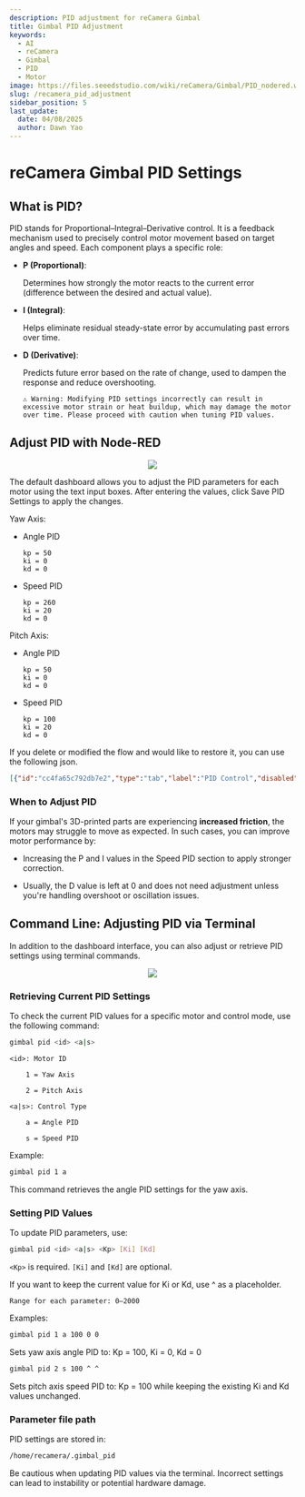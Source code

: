 ```yaml
---
description: PID adjustment for reCamera Gimbal
title: Gimbal PID Adjustment
keywords:
  - AI
  - reCamera
  - Gimbal
  - PID
  - Motor
image: https://files.seeedstudio.com/wiki/reCamera/Gimbal/PID_nodered.webp
slug: /recamera_pid_adjustment
sidebar_position: 5
last_update:
  date: 04/08/2025
  author: Dawn Yao
---
```


# reCamera Gimbal PID Settings

## What is PID?

PID stands for Proportional–Integral–Derivative control. It is a feedback mechanism used to precisely control motor movement based on target angles and speed. Each component plays a specific role:

- **P (Proportional)**: 

  Determines how strongly the motor reacts to the current error (difference between the desired and actual value).

- **I (Integral)**: 

  Helps eliminate residual steady-state error by accumulating past errors over time.

- **D (Derivative)**: 
  
  Predicts future error based on the rate of change, used to dampen the response and reduce overshooting.

      ⚠️ Warning: Modifying PID settings incorrectly can result in excessive motor strain or heat buildup, which may damage the motor over time. Please proceed with caution when tuning PID values.

## Adjust PID with Node-RED

<div align="center"><img width={600} src="https://files.seeedstudio.com/wiki/reCamera/Gimbal/PID_nodered.png" /></div>

The default dashboard allows you to adjust the PID parameters for each motor using the text input boxes. After entering the values, click Save PID Settings to apply the changes.

Yaw Axis:
- Angle PID

      kp = 50
      ki = 0
      kd = 0

- Speed PID

      kp = 260
      ki = 20
      kd = 0

Pitch Axis:
- Angle PID

      kp = 50
      ki = 0
      kd = 0

- Speed PID

      kp = 100
      ki = 20
      kd = 0

If you delete or modified the flow and would like to restore it, you can use the following json. 
```json
[{"id":"cc4fa65c792db7e2","type":"tab","label":"PID Control","disabled":false,"info":"","env":[]},{"id":"486ca54827378f08","type":"ui-text-input","z":"cc4fa65c792db7e2","group":"eb68b89500627338","name":"Yaw angle kp","label":"Yaw angle kp","order":2,"width":0,"height":0,"topic":"yawAngleKp","topicType":"str","mode":"text","tooltip":"","delay":300,"passthru":true,"sendOnDelay":false,"sendOnBlur":true,"sendOnEnter":true,"className":"","clearable":false,"sendOnClear":false,"icon":"","iconPosition":"left","iconInnerPosition":"inside","x":150,"y":80,"wires":[["d1f3c8b3.9c3b9"]]},{"id":"b4f5a7c749aaf50b","type":"ui-text-input","z":"cc4fa65c792db7e2","group":"eb68b89500627338","name":"Yaw angle ki","label":"Yaw angle ki","order":3,"width":0,"height":0,"topic":"yawAngleKi","topicType":"str","mode":"text","tooltip":"","delay":300,"passthru":true,"sendOnDelay":false,"sendOnBlur":true,"sendOnEnter":true,"className":"","clearable":false,"sendOnClear":false,"icon":"","iconPosition":"left","iconInnerPosition":"inside","x":150,"y":120,"wires":[["d1f3c8b3.9c3b9"]]},{"id":"9bbda02a3f464b9c","type":"ui-text-input","z":"cc4fa65c792db7e2","group":"eb68b89500627338","name":"Yaw angle kd","label":"Yaw angle kd","order":4,"width":0,"height":0,"topic":"yawAngleKd","topicType":"str","mode":"text","tooltip":"Usually not needed","delay":300,"passthru":true,"sendOnDelay":false,"sendOnBlur":true,"sendOnEnter":true,"className":"","clearable":false,"sendOnClear":false,"icon":"","iconPosition":"left","iconInnerPosition":"inside","x":150,"y":160,"wires":[["d1f3c8b3.9c3b9"]]},{"id":"238754ae8ef4fe4d","type":"ui-text-input","z":"cc4fa65c792db7e2","group":"eb68b89500627338","name":"Yaw speed kp","label":"Yaw speed kp","order":6,"width":0,"height":0,"topic":"yawSpeedKp","topicType":"str","mode":"text","tooltip":"","delay":300,"passthru":true,"sendOnDelay":false,"sendOnBlur":true,"sendOnEnter":true,"className":"","clearable":false,"sendOnClear":false,"icon":"","iconPosition":"left","iconInnerPosition":"inside","x":160,"y":280,"wires":[["d1f3c8b3.9c3b9"]]},{"id":"4b84ecf3ba7ec5fe","type":"ui-text-input","z":"cc4fa65c792db7e2","group":"eb68b89500627338","name":"Yaw speed ki","label":"Yaw speed ki","order":7,"width":0,"height":0,"topic":"yawSpeedKi","topicType":"str","mode":"text","tooltip":"","delay":300,"passthru":true,"sendOnDelay":false,"sendOnBlur":true,"sendOnEnter":true,"className":"","clearable":false,"sendOnClear":false,"icon":"","iconPosition":"left","iconInnerPosition":"inside","x":150,"y":320,"wires":[["d1f3c8b3.9c3b9"]]},{"id":"887584e5c2a1a232","type":"ui-text-input","z":"cc4fa65c792db7e2","group":"eb68b89500627338","name":"Yaw speed kd","label":"Yaw speed kd","order":8,"width":0,"height":0,"topic":"yawSpeedKd","topicType":"str","mode":"text","tooltip":"Usually not needed","delay":300,"passthru":true,"sendOnDelay":false,"sendOnBlur":true,"sendOnEnter":true,"className":"","clearable":false,"sendOnClear":false,"icon":"","iconPosition":"left","iconInnerPosition":"inside","x":160,"y":360,"wires":[["d1f3c8b3.9c3b9"]]},{"id":"372914c6ec32df4e","type":"ui-text-input","z":"cc4fa65c792db7e2","group":"944f240637232c4b","name":"Pitch angle kp","label":"Pitch angle kp","order":2,"width":0,"height":0,"topic":"pitchAngleKp","topicType":"str","mode":"text","tooltip":"","delay":300,"passthru":true,"sendOnDelay":false,"sendOnBlur":true,"sendOnEnter":true,"className":"","clearable":false,"sendOnClear":false,"icon":"","iconPosition":"left","iconInnerPosition":"inside","x":160,"y":460,"wires":[["d1f3c8b3.9c3b9"]]},{"id":"6efa572a3dce8635","type":"ui-text-input","z":"cc4fa65c792db7e2","group":"944f240637232c4b","name":"Pitch angle ki","label":"Pitch angle ki","order":3,"width":0,"height":0,"topic":"pitchAngleKi","topicType":"str","mode":"text","tooltip":"","delay":300,"passthru":true,"sendOnDelay":false,"sendOnBlur":true,"sendOnEnter":true,"className":"","clearable":false,"sendOnClear":false,"icon":"","iconPosition":"left","iconInnerPosition":"inside","x":160,"y":500,"wires":[["d1f3c8b3.9c3b9"]]},{"id":"ed858ab093332ace","type":"ui-text-input","z":"cc4fa65c792db7e2","group":"944f240637232c4b","name":"Pitch angle kd","label":"Pitch angle kd","order":4,"width":0,"height":0,"topic":"pitchAngleKd","topicType":"str","mode":"text","tooltip":"Usually not needed","delay":300,"passthru":true,"sendOnDelay":false,"sendOnBlur":true,"sendOnEnter":true,"className":"","clearable":false,"sendOnClear":false,"icon":"","iconPosition":"left","iconInnerPosition":"inside","x":160,"y":540,"wires":[["d1f3c8b3.9c3b9"]]},{"id":"9ec2abda6b790f54","type":"ui-text-input","z":"cc4fa65c792db7e2","group":"944f240637232c4b","name":"Pitch speed kp","label":"Pitch speed kp","order":6,"width":0,"height":0,"topic":"pitchSpeedKp","topicType":"str","mode":"text","tooltip":"","delay":300,"passthru":true,"sendOnDelay":false,"sendOnBlur":true,"sendOnEnter":true,"className":"","clearable":false,"sendOnClear":false,"icon":"","iconPosition":"left","iconInnerPosition":"inside","x":160,"y":660,"wires":[["d1f3c8b3.9c3b9"]]},{"id":"8e84cd5ae33d92e2","type":"ui-text-input","z":"cc4fa65c792db7e2","group":"944f240637232c4b","name":"Pitch speed ki","label":"Pitch speed ki","order":7,"width":0,"height":0,"topic":"pitchSpeedKi","topicType":"str","mode":"text","tooltip":"","delay":300,"passthru":true,"sendOnDelay":false,"sendOnBlur":true,"sendOnEnter":true,"className":"","clearable":false,"sendOnClear":false,"icon":"","iconPosition":"left","iconInnerPosition":"inside","x":160,"y":700,"wires":[["d1f3c8b3.9c3b9"]]},{"id":"59d46006e8c6d39b","type":"ui-text-input","z":"cc4fa65c792db7e2","group":"944f240637232c4b","name":"Pitch speed kd","label":"Pitch speed kd","order":8,"width":0,"height":0,"topic":"pitchSpeedKd","topicType":"str","mode":"text","tooltip":"Usually not needed","delay":300,"passthru":true,"sendOnDelay":false,"sendOnBlur":true,"sendOnEnter":true,"className":"","clearable":false,"sendOnClear":false,"icon":"","iconPosition":"left","iconInnerPosition":"inside","x":160,"y":740,"wires":[["d1f3c8b3.9c3b9"]]},{"id":"4d5a3b8e.4c1b3","type":"ui-button","z":"cc4fa65c792db7e2","group":"800d559a9f15602f","name":"Save PID Settings","label":"Save PID Settings","order":1,"width":3,"height":0,"emulateClick":false,"tooltip":"","color":"","bgcolor":"","className":"","icon":"","iconPosition":"left","payload":"","payloadType":"str","topic":"save_pid","topicType":"str","buttonColor":"","textColor":"","iconColor":"","enableClick":true,"enablePointerdown":false,"pointerdownPayload":"","pointerdownPayloadType":"str","enablePointerup":false,"pointerupPayload":"","pointerupPayloadType":"str","x":510,"y":420,"wires":[["e51b9162051b9a96"]]},{"id":"d1f3c8b3.9c3b9","type":"function","z":"cc4fa65c792db7e2","name":"Generate PID Config","func":"// 初始化 PID 参数对象（存储在 context 中，避免全局污染）\ncontext.global.pidParams = context.global.pidParams || {\n    yawAngle: { Kp: 50, Ki: 0, Kd: 0 },\n    yawSpeed: { Kp: 200, Ki: 20, Kd: 0 },\n    pitchAngle: { Kp: 50, Ki: 0, Kd: 0 },\n    pitchSpeed: { Kp: 100, Ki: 20, Kd: 0 }\n};\n\n// 提取 msg.topic 中的参数类型（例如 \"yawAngleKp\" -\u003E [\"yawAngle\", \"Kp\"]）\nconst topicParts = msg.topic.match(/(yaw|pitch)(Angle|Speed)(Kp|Ki|Kd)/i);\nif (topicParts) {\n    const [_, type, mode, param] = topicParts; // 解构匹配结果\n    const key = ${type.toLowerCase()}${mode}; // 例如 \"yawAngle\"\n\n    // 动态更新对应的 PID 参数（如果输入为空，则设置为 '^'）\n    if (context.global.pidParams[key]) {\n        const value = msg.payload.trim(); // 去除前后空格\n        context.global.pidParams[key][param] = (value === \"\") ? \"^\" : parseFloat(value);\n    }\n}\n\n// 生成配置行（处理可能的 '^' 符号）\nconst { yawAngle, yawSpeed, pitchAngle, pitchSpeed } = context.global.pidParams;\n\n// 辅助函数：将值转换为字符串（如果是 '^' 则直接使用，否则转为数字）\nconst formatValue = (val) =\u003E (val === \"^\") ? \"^\" : val;\n\nconst yawAnglePIDLine = 1 0A ${formatValue(yawAngle.Kp)} ${formatValue(yawAngle.Ki)} ${formatValue(yawAngle.Kd)};\nconst yawSpeedPIDLine = 1 0B ${formatValue(yawSpeed.Kp)} ${formatValue(yawSpeed.Ki)} ${formatValue(yawSpeed.Kd)};\nconst pitchAnglePIDLine = 2 0A ${formatValue(pitchAngle.Kp)} ${formatValue(pitchAngle.Ki)} ${formatValue(pitchAngle.Kd)};\nconst pitchSpeedPIDLine = 2 0B ${formatValue(pitchSpeed.Kp)} ${formatValue(pitchSpeed.Ki)} ${formatValue(pitchSpeed.Kd)};\n\n// 合并为多行字符串\nmsg.payload = [\n    yawAnglePIDLine,\n    yawSpeedPIDLine,\n    pitchAnglePIDLine,\n    pitchSpeedPIDLine\n].join(\"\\n\");\n\nreturn msg;","outputs":1,"timeout":"","noerr":0,"initialize":"","finalize":"","libs":[],"x":500,"y":340,"wires":[[]]},{"id":"a1b2c3d4.5678e9","type":"file","z":"cc4fa65c792db7e2","name":"Save PID Config","filename":"/home/recamera/.gimbal_pid","filenameType":"str","appendNewline":true,"createDir":true,"overwriteFile":"true","encoding":"utf8","x":1080,"y":420,"wires":[[]]},{"id":"e51b9162051b9a96","type":"function","z":"cc4fa65c792db7e2","name":"Send PID Config","func":"// 生成配置行\nconst { yawAngle, yawSpeed, pitchAngle, pitchSpeed } = context.global.pidParams;\n// 生成四行配置\nconst yawAnglePIDLine = 1 0A ${yawAngle.Kp} ${yawAngle.Ki} ${yawAngle.Kd};\nconst yawSpeedPIDLine = 1 0B ${yawSpeed.Kp} ${yawSpeed.Ki} ${yawSpeed.Kd};\nconst pitchAnglePIDLine = 2 0A ${pitchAngle.Kp} ${pitchAngle.Ki} ${pitchAngle.Kd};\nconst pitchSpeedPIDLine = 2 0B ${pitchSpeed.Kp} ${pitchSpeed.Ki} ${pitchSpeed.Kd};\n\n// 合并为多行字符串\nmsg.payload = [\n    yawAnglePIDLine,\n    yawSpeedPIDLine,\n    pitchAnglePIDLine,\n    pitchSpeedPIDLine\n].join(\"\\n\"); // 用换行符连接\n\nreturn msg;","outputs":1,"timeout":0,"noerr":0,"initialize":"","finalize":"","libs":[],"x":830,"y":420,"wires":[["a1b2c3d4.5678e9"]]},{"id":"63a60476f1f25797","type":"ui-text","z":"cc4fa65c792db7e2","group":"eb68b89500627338","order":1,"width":0,"height":0,"name":"Yaw Angle Recommend PID","label":"Angle PID Recommended: Kp = 50; Ki = 0; Kd = 0","format":"{{msg.payload}}","layout":"row-spread","style":false,"font":"","fontSize":16,"color":"#717171","wrapText":false,"className":"","x":200,"y":40,"wires":[]},{"id":"6e6a453706f099be","type":"ui-text","z":"cc4fa65c792db7e2","group":"eb68b89500627338","order":5,"width":0,"height":0,"name":"Yaw Speed Recommend PID","label":"Speed PID Recommended: Kp = 260; Ki = 20; Kd = 0","format":"{{msg.payload}}","layout":"row-spread","style":false,"font":"","fontSize":16,"color":"#717171","wrapText":false,"className":"","x":200,"y":240,"wires":[]},{"id":"986642415d11c6f2","type":"ui-text","z":"cc4fa65c792db7e2","group":"944f240637232c4b","order":1,"width":0,"height":0,"name":"Pitch Angle Recommend PID","label":"Angle PID Recommended: Kp = 50; Ki = 0; Kd = 0","format":"{{msg.payload}}","layout":"row-spread","style":false,"font":"","fontSize":16,"color":"#717171","wrapText":false,"className":"","x":200,"y":420,"wires":[]},{"id":"1798f80fcc4b79b0","type":"ui-text","z":"cc4fa65c792db7e2","group":"944f240637232c4b","order":5,"width":0,"height":0,"name":"Pitch Speed Recommend PID","label":"Speed PID Recommended: Kp = 260; Ki = 20; Kd = 0","format":"{{msg.payload}}","layout":"row-spread","style":false,"font":"","fontSize":16,"color":"#717171","wrapText":false,"className":"","x":210,"y":620,"wires":[]},{"id":"eb68b89500627338","type":"ui-group","name":"Yaw Axis","page":"c315d27890fbd048","width":"6","height":"1","order":1,"showTitle":true,"className":"","visible":"true","disabled":"false","groupType":"default"},{"id":"944f240637232c4b","type":"ui-group","name":"Pitch Axis","page":"c315d27890fbd048","width":"6","height":"1","order":2,"showTitle":true,"className":"","visible":"true","disabled":"false","groupType":"default"},{"id":"800d559a9f15602f","type":"ui-group","name":"Send Config","page":"c315d27890fbd048","width":"12","height":"1","order":3,"showTitle":false,"className":"","visible":"true","disabled":"false","groupType":"default"},{"id":"c315d27890fbd048","type":"ui-page","name":"PID Control","ui":"e2f7615831d73e4b","path":"/pid_control","icon":"fa-sliders","layout":"grid","theme":"f5ee49967f8103a8","breakpoints":[{"name":"Default","px":"0","cols":"3"},{"name":"Tablet","px":"576","cols":"6"},{"name":"Small Desktop","px":"768","cols":"9"},{"name":"Desktop","px":"1024","cols":"12"}],"order":2,"className":"","visible":"true","disabled":"false"},{"id":"e2f7615831d73e4b","type":"ui-base","name":"My Dashboard","path":"/dashboard","appIcon":"","includeClientData":true,"acceptsClientConfig":["ui-notification","ui-control"],"showPathInSidebar":false,"navigationStyle":"default","titleBarStyle":"default","showReconnectNotification":true,"notificationDisplayTime":1,"showDisconnectNotification":true},{"id":"f5ee49967f8103a8","type":"ui-theme","name":"Default Theme","colors":{"surface":"#ffffff","primary":"#0094ce","bgPage":"#eeeeee","groupBg":"#ffffff","groupOutline":"#cccccc"},"sizes":{"density":"default","pagePadding":"12px","groupGap":"12px","groupBorderRadius":"4px","widgetGap":"12px"}}]
```

### When to Adjust PID

If your gimbal's 3D-printed parts are experiencing **increased friction**, the motors may struggle to move as expected. In such cases, you can improve motor performance by:

  - Increasing the P and I values in the Speed PID section to apply stronger correction.

  - Usually, the D value is left at 0 and does not need adjustment unless you're handling overshoot or oscillation issues.

## Command Line: Adjusting PID via Terminal

In addition to the dashboard interface, you can also adjust or retrieve PID settings using terminal commands.

<div align="center"><img width={600} src="https://files.seeedstudio.com/wiki/reCamera/Gimbal/terminal_pid.png" /></div>

### Retrieving Current PID Settings

To check the current PID values for a specific motor and control mode, use the following command:

```bash
gimbal pid <id> <a|s>
```

    <id>: Motor ID

        1 = Yaw Axis

        2 = Pitch Axis

    <a|s>: Control Type

        a = Angle PID

        s = Speed PID

Example:

```bash
gimbal pid 1 a
```

This command retrieves the angle PID settings for the yaw axis.

### Setting PID Values

To update PID parameters, use:

```bash
gimbal pid <id> <a|s> <Kp> [Ki] [Kd]
```

  `<Kp>` is required. `[Ki]` and `[Kd]` are optional.

If you want to keep the current value for Ki or Kd, use ^ as a placeholder.

    Range for each parameter: 0–2000

Examples:

```bash
gimbal pid 1 a 100 0 0
```

Sets yaw axis angle PID to: Kp = 100, Ki = 0, Kd = 0

```bash
gimbal pid 2 s 100 ^ ^
```

Sets pitch axis speed PID to: Kp = 100 while keeping the existing Ki and Kd values unchanged.

### Parameter file path

PID settings are stored in:

```bash
/home/recamera/.gimbal_pid
```

Be cautious when updating PID values via the terminal. Incorrect settings can lead to instability or potential hardware damage.